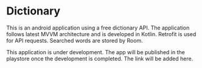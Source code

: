 # Dictionary
This is an android application using a free dictionary API.
The application follows latest MVVM architecture and is developed in Kotlin. Retrofit is used for API requests. Searched words are stored by Room.

This application is under development.
The app will be published in the playstore once the development is completed. The link will be added here.

